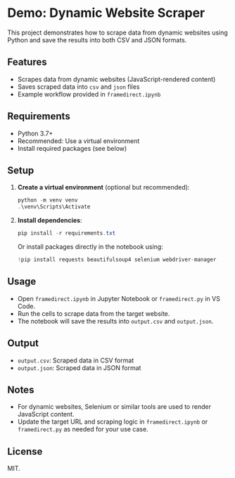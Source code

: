 # Demo: Dynamic Website Scraper

This project demonstrates how to scrape data from dynamic websites using Python and save the results into both CSV and JSON formats.

## Features
- Scrapes data from dynamic websites (JavaScript-rendered content)
- Saves scraped data into `csv` and `json` files
- Example workflow provided in `framedirect.ipynb`

## Requirements
- Python 3.7+
- Recommended: Use a virtual environment
- Install required packages (see below)

## Setup
1. **Create a virtual environment** (optional but recommended):
   ```powershell
   python -m venv venv
   .\venv\Scripts\Activate
   ```
2. **Install dependencies**:
   ```powershell
   pip install -r requirements.txt
   ```
   Or install packages directly in the notebook using:
   ```python
   !pip install requests beautifulsoup4 selenium webdriver-manager
   ```

## Usage
- Open `framedirect.ipynb` in Jupyter Notebook or `framedirect.py` in VS Code.
- Run the cells to scrape data from the target website.
- The notebook will save the results into `output.csv` and `output.json`.

## Output
- `output.csv`: Scraped data in CSV format
- `output.json`: Scraped data in JSON format

## Notes
- For dynamic websites, Selenium or similar tools are used to render JavaScript content.
- Update the target URL and scraping logic in `framedirect.ipynb` or `framedirect.py` as needed for your use case.

## License
MIT.
